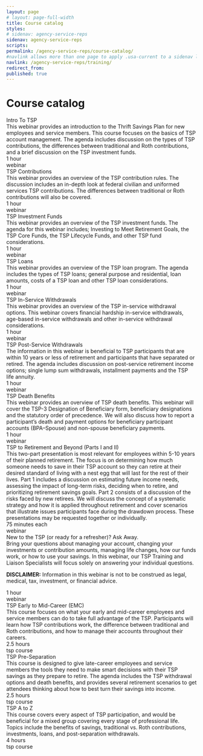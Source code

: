 ```yaml
---
layout: page
# layout: page-full-width
title: Course catalog
styles:
# sidenav: agency-service-reps
sidenav: agency-service-reps
scripts:
permalink: /agency-service-reps/course-catalog/
#navlink allows more than one page to apply .usa-current to a sidenav link
navlink: /agency-service-reps/training/
redirect_from:
published: true
---
```


# Course catalog

<section class="course-catalog">
<!-- Intro to TSP -->
<a name="intro-to-tsp"></a>
<div class="grid-container">
  <div class="course">Intro To TSP</div>
  <div class="description">This webinar provides an introduction to the Thrift Savings Plan for new employees and service members. This course focuses on the basics of TSP account management. The agenda includes discussion on the types of TSP contributions, the differences between traditional and Roth contributions, and a brief discussion on the TSP investment funds.</div>
  <div class="duration">1 hour</div>
  <div class="format"><span data-term="webinar" class="js-glossary-toggle term term-end">webinar</span></div>
</div>
<!-- TSP Contributions -->
<a name="tsp-contributions"></a>
<div class="grid-container">
  <div class="course">TSP Contributions</div>
  <div class="description">This webinar provides an overview of the TSP contribution rules. The discussion includes an in-depth look at federal civilian and uniformed services TSP contributions. The differences between traditional or Roth contributions will also be covered.</div>
  <div class="duration">1 hour</div>
  <div class="format"><span data-term="webinar" class="js-glossary-toggle term term-end">webinar</span></div>
</div>
<!-- TSP Investment Funds -->
<a name="tsp-investment-funds"></a>
<div class="grid-container">
  <div class="course">TSP Investment Funds</div>
  <div class="description">This webinar provides an overview of the TSP investment funds. The agenda for this webinar includes; Investing to Meet Retirement Goals, the TSP Core Funds, the TSP Lifecycle Funds, and other TSP fund considerations.</div>
  <div class="duration">1 hour</div>
  <div class="format"><span data-term="webinar" class="js-glossary-toggle term term-end">webinar</span></div>
</div>
<!-- TSP Loans -->
<a name="tsp-loans"></a>
<div class="grid-container">
  <div class="course">TSP Loans</div>
  <div class="description">This webinar provides an overview of the TSP loan program. The agenda includes the types of TSP loans; general purpose and residential, loan amounts, costs of a TSP loan and other TSP loan considerations.</div>
  <div class="duration">1 hour</div>
  <div class="format"><span data-term="webinar" class="js-glossary-toggle term term-end">webinar</span></div>
</div>
<!-- TSP In-Service Withdrawals -->
<a name="tsp-in-service-withdrawals"></a>
<div class="grid-container">
  <div class="course">TSP In-Service Withdrawals</div>
  <div class="description">This webinar provides an overview of the TSP in-service withdrawal options. This webinar covers financial hardship in-service withdrawals, age-based in-service withdrawals and other in-service withdrawal considerations.</div>
  <div class="duration">1 hour</div>
  <div class="format"><span data-term="webinar" class="js-glossary-toggle term term-end">webinar</span></div>
</div>
<!-- TSP Post-Service Withdrawals -->
<a name="tsp-post-service-withdrawals"></a>
<div class="grid-container">
  <div class="course">TSP Post-Service Withdrawals</div>
  <div class="description">The information in this webinar is beneficial to TSP participants that are within 10 years or less of retirement and participants that have separated or retired. The agenda includes discussion on post-service retirement income options; single lump sum withdrawals, installment payments and the TSP life annuity.</div>
  <div class="duration">1 hour</div>
  <div class="format"><span data-term="webinar" class="js-glossary-toggle term term-end">webinar</span></div>
</div>
<!-- TSP Death Benefits -->
<a name="tsp-death-benefits"></a>
<div class="grid-container">
  <div class="course">TSP Death Benefits</div>
  <div class="description">This webinar provides an overview of TSP death benefits. This webinar will cover the TSP-3 Designation of Beneficiary form, beneficiary designations and the statutory order of precedence. We will also discuss how to report a participant’s death and payment options for beneficiary participant accounts (BPA–Spouse) and non-spouse beneficiary payments.</div>
  <div class="duration">1 hour</div>
  <div class="format"><span data-term="webinar" class="js-glossary-toggle term term-end">webinar</span></div>
</div>
<!-- TSP to Retirement and Beyond (Parts I and II) -->
<a name="tsp-to-retirement-and-beyond"></a>
<div class="grid-container">
  <div class="course">TSP to Retirement and Beyond (Parts I and II)</div>
  <div class="description">This two-part presentation is most relevant for employees within 5-10 years of their planned retirement. The focus is on determining how much someone needs to save in their TSP account so they can retire at their desired standard of living with a nest egg that will last for the rest of their lives. Part 1 includes a discussion on estimating future income needs, assessing the impact of long-term risks, deciding when to retire, and prioritizing retirement savings goals. Part 2 consists of a discussion of the risks faced by new retirees. We will discuss the concept of a systematic strategy and how it is applied throughout retirement and cover scenarios that illustrate issues participants face during the drawdown process. These presentations may be requested together or individually.</div>
  <div class="duration">75 minutes each</div>
  <div class="format"><span data-term="webinar" class="js-glossary-toggle term term-end">webinar</span></div>
</div>
<!-- TSP to Retirement and Beyond (Parts I and II) -->
<a name="new-to-the-tsp"></a>
<div class="grid-container">
  <div class="course">New to the TSP (or ready for a refresher)? Ask Away.</div>
  <div class="description">Bring your questions about managing your account, changing your investments or contribution amounts, managing life changes, how our funds work, or how to use your savings. In this webinar, our TSP Training and Liaison Specialists will focus solely on answering your individual questions.
  <p><strong>DISCLAIMER:</strong> Information in this webinar is not to be construed as legal, medical, tax, investment, or financial advice.</p>
  </div>
  <div class="duration">1 hour</div>
  <div class="format"><span data-term="webinar" class="js-glossary-toggle term term-end">webinar</span></div>
</div>
<!-- TSP COURSES -->
<!-- TSP Early to Mid-Career (EMC) -->
<a name="tsp-early-to-mid-career"></a>
<div class="grid-container">
  <div class="course">TSP Early to Mid-Career (EMC)</div>
  <div class="description">This course focuses on what your early and mid-career employees and service members can do to take full advantage of the TSP. Participants will learn how TSP contributions work, the difference between traditional and Roth contributions, and how to manage their accounts throughout their careers.</div>
  <div class="duration">2.5 hours</div>
  <div class="format"><span data-term="tsp course" class="js-glossary-toggle term term-end course">tsp course</span></div>
</div>
<!-- TSP Pre-Separation -->
<a name="tsp-pre-separation"></a>
<div class="grid-container">
  <div class="course">TSP Pre-Separation</div>
  <div class="description">This course is designed to give late-career employees and service members the tools they need to make smart decisions with their TSP savings as they prepare to retire. The agenda includes the TSP withdrawal options and death benefits, and provides several retirement scenarios to get attendees thinking about how to best turn their savings into income.</div>
  <div class="duration">2.5 hours</div>
  <div class="format"><span data-term="tsp course" class="js-glossary-toggle term term-end course">tsp course</span></div>
</div>
<!-- A-Z Training -->
<a name="tsp-a-to-z"></a>
<div class="grid-container">
  <div class="course">TSP A to Z</div>
  <div class="description">This course covers every aspect of TSP participation, and would be beneficial for a mixed group covering every stage of professional life. Topics include the benefits of savings, traditional vs. Roth contributions, investments, loans, and post-separation withdrawals.</div>
  <div class="duration">4 hours</div>
  <div class="format"><span data-term="tsp course" class="js-glossary-toggle term term-end course">tsp course</span></div>
</div>
</section>

<!-- CONTENT END -->

